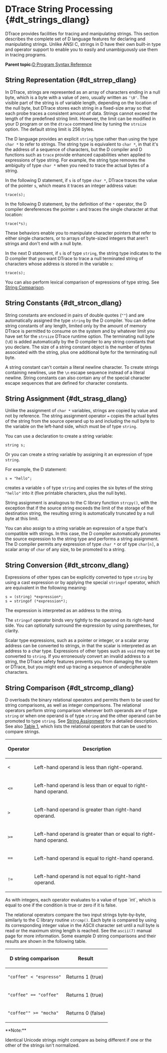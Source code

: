 
# DTrace String Processing {#dt_strings_dlang}

DTrace provides facilities for tracing and manipulating strings. This section describes the complete set of D language features for declaring and manipulating strings. Unlike ANSI C, strings in D have their own built-in type and operator support to enable you to easily and unambiguously use them in tracing programs.

**Parent topic:**[D Program Syntax Reference](../reference/d_program_syntax_reference.md)

## String Representation {#dt_strrep_dlang}

In DTrace, strings are represented as an array of characters ending in a null byte, which is a byte with a value of zero, usually written as `'\0'`. The visible part of the string is of variable length, depending on the location of the null byte, but DTrace stores each string in a fixed-size array so that each probe traces a consistent amount of data. Strings cannot exceed the length of the predefined string limit. However, the limit can be modified in your D program or on the `dtrace` command line by tuning the `strsize` option. The default string limit is 256 bytes.

The D language provides an explicit `string` type rather than using the type `char *` to refer to strings. The string type is equivalent to `char *`, in that it's the address of a sequence of characters, but the D compiler and D functions such as `trace` provide enhanced capabilities when applied to expressions of type string. For example, the string type removes the ambiguity of type `char *` when you need to trace the actual bytes of a string.

In the following D statement, if `s` is of type `char *`, DTrace traces the value of the pointer `s`, which means it traces an integer address value:

```
trace(s);
```

In the following D statement, by the definition of the `*` operator, the D compiler dereferences the pointer `s` and traces the single character at that location:

```
trace(*s);
```

These behaviors enable you to manipulate character pointers that refer to either single characters, or to arrays of byte-sized integers that aren't strings and don't end with a null byte.

In the next D statement, if `s` is of type `string`, the string type indicates to the D compiler that you want DTrace to trace a null terminated string of characters whose address is stored in the variable `s`:

```
trace(s);
```

You can also perform lexical comparison of expressions of type string. See [String Comparison](dtrace-ref-DTraceSupportforStrings.md#).

## String Constants {#dt_strcon_dlang}

String constants are enclosed in pairs of double quotes \(`""`\) and are automatically assigned the type `string` by the D compiler. You can define string constants of any length, limited only by the amount of memory DTrace is permitted to consume on the system and by whatever limit you have set for the `strsize` DTrace runtime option. The terminating null byte \(`\0`\) is added automatically by the D compiler to any string constants that you declare. The size of a string constant object is the number of bytes associated with the string, plus one additional byte for the terminating null byte.

A string constant can't contain a literal newline character. To create strings containing newlines, use the `\n` escape sequence instead of a literal newline. String constants can also contain any of the special character escape sequences that are defined for character constants.

## String Assignment {#dt_strasg_dlang}

Unlike the assignment of `char *` variables, strings are copied by value and not by reference. The string assignment operator `=` copies the actual bytes of the string from the source operand up to and including the null byte to the variable on the left-hand side, which must be of type `string`.

You can use a declaration to create a string variable:

```
string s;
```

Or you can create a string variable by assigning it an expression of type `string`.

For example, the D statement:

```
s = "hello";
```

creates a variable `s` of type `string` and copies the six bytes of the string `"hello"` into it \(five printable characters, plus the null byte\).

String assignment is analogous to the C library function `strcpy()`, with the exception that if the source string exceeds the limit of the storage of the destination string, the resulting string is automatically truncated by a null byte at this limit.

You can also assign to a string variable an expression of a type that's compatible with strings. In this case, the D compiler automatically promotes the source expression to the string type and performs a string assignment. The D compiler permits any expression of type `char *` or of type `char[n]`, a scalar array of `char` of any size, to be promoted to a string.

## String Conversion {#dt_strconv_dlang}

Expressions of other types can be explicitly converted to type `string` by using a cast expression or by applying the special `stringof` operator, which are equivalent in the following meaning:

```
s = (string) *expression*;
s = stringof (*expression*);
```

The expression is interpreted as an address to the string.

The `stringof` operator binds very tightly to the operand on its right-hand side. You can optionally surround the expression by using parentheses, for clarity.

Scalar type expressions, such as a pointer or integer, or a scalar array address can be converted to strings, in that the scalar is interpreted as an address to a char type. Expressions of other types such as `void` may not be converted to `string`. If you erroneously convert an invalid address to a string, the DTrace safety features prevents you from damaging the system or DTrace, but you might end up tracing a sequence of undecipherable characters.

## String Comparison {#dt_strcomp_dlang}

D overloads the binary relational operators and permits them to be used for string comparisons, as well as integer comparisons. The relational operators perform string comparison whenever both operands are of type `string` or when one operand is of type `string` and the other operand can be promoted to type `string`. See [String Assignment](dtrace-ref-DTraceSupportforStrings.md#) for a detailed description. See also [Table 1](dtrace-ref-DTraceSupportforStrings.md#dt_t14_dlang), which lists the relational operators that can be used to compare strings.

<table><thead><tr><th>

Operator

</th><th>

Description

</th></tr></thead><tbody><tr><td>

`<`

</td><td>

Left-hand operand is less than right-operand.

</td></tr><tr><td>

`<=`

</td><td>

Left-hand operand is less than or equal to right-hand operand.

</td></tr><tr><td>

`>`

</td><td>

Left-hand operand is greater than right-hand operand.

</td></tr><tr><td>

`>=`

</td><td>

Left-hand operand is greater than or equal to right-hand operand.

</td></tr><tr><td>

`==`

</td><td>

Left-hand operand is equal to right-hand operand.

</td></tr><tr><td>

`!=`

</td><td>

Left-hand operand is not equal to right-hand operand.

</td></tr><tbody></table>
As with integers, each operator evaluates to a value of type `int`, which is equal to one if the condition is true or zero if it is false.

The relational operators compare the two input strings byte-by-byte, similarly to the C library routine `strcmp()`. Each byte is compared by using its corresponding integer value in the ASCII character set until a null byte is read or the maximum string length is reached. See the `ascii(7)` manual page for more information. Some example D string comparisons and their results are shown in the following table.

<table><thead><tr><th>

D string comparison

</th><th>

Result

</th></tr></thead><tbody><tr><td>

`"coffee" < "espresso"`

</td><td>

Returns 1 \(true\)

</td></tr><tr><td>

`"coffee" == "coffee"`

</td><td>

Returns 1 \(true\)

</td></tr><tr><td>

`"coffee"" >= "mocha"`

</td><td>

Returns 0 \(false\)

</td></tr><tbody></table>
**Note:**

Identical Unicode strings might compare as being different if one or the other of the strings isn't normalized.

